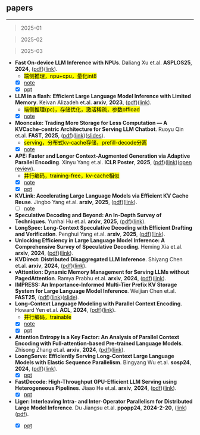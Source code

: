 ## papers

---

>2025-01

>2025-02

>2025-03

- **Fast On-device LLM Inference with NPUs**. Daliang Xu et.al. **ASPLOS25**, **2024**, ([pdf](pdf/Fast_On-device_LLM_Inference_with_NPUs.pdf))([link](http://arxiv.org/abs/2407.05858v2)).
  - <mark>端侧推理，npu+cpu，量化int8</mark>
  - [x] [note](#2407.05858v2)
  - [x] [ppt](./doc/24-09-09-mllm.pptx)
- **LLM in a flash: Efficient Large Language Model Inference with Limited Memory**. Keivan Alizadeh et.al. **arxiv**, **2023**, ([pdf](pdf/LLM_in_a_flash__Efficient_Large_Language_Model_Inference_with_Limited___Memory.pdf))([link](http://arxiv.org/abs/2312.11514v3)).
  - <mark>端侧推理(pc)，存储优化，激活稀疏，参数offload</mark>
  - [x] [note](#2312.11514v3)
- **Mooncake: Trading More Storage for Less Computation — A KVCache-centric Architecture for Serving LLM Chatbot**. Ruoyu Qin et.al. **FAST**, **2025**, ([pdf](pdf/Mooncake.pdf))([link](https://www.usenix.org/system/files/fast25-qin.pdf))([slides](pdf/Mooncake_fast25_slides-qin.pdf/)).
  - <mark>serving，分布式kv-cache存储，prefill-decode分离</mark>
  - [x] [note](#fast25-qin)
- **APE: Faster and Longer Context-Augmented Generation via Adaptive
  Parallel Encoding**. Xinyu Yang et.al. **ICLR Poster**, **2025**, ([pdf](pdf/APE__Faster_and_Longer_Context-Augmented_Generation_via_Adaptive___Parallel_Encoding.pdf))([link](http://arxiv.org/abs/2502.05431v2))([open review](https://openreview.net/forum?id=yUC8pU508S)).
  - <mark>并行编码，training-free，kv-cache相似</mark>
  - [x] [note](#2502.05431v2)
  - [x] [ppt](doc/25-03-22-APE.pptx)
- **KVLink: Accelerating Large Language Models via Efficient KV Cache Reuse**. Jingbo Yang et.al. **arxiv**, **2025**, ([pdf](pdf/KVLink__Accelerating_Large_Language_Models_via_Efficient_KV_Cache_Reuse.pdf))([link](http://arxiv.org/abs/2502.16002v1)).
  - [ ] [note](#2502.16002)
- **Speculative Decoding and Beyond: An In-Depth Survey of Techniques**. Yunhai Hu et.al. **arxiv**, **2025**, ([pdf](pdf/Speculative_Decoding_and_Beyond__An_In-Depth_Survey_of_Techniques.pdf))([link](http://arxiv.org/abs/2502.19732v3)).
- **LongSpec: Long-Context Speculative Decoding with Efficient Drafting and
  Verification**. Penghui Yang et.al. **arxiv**, **2025**, ([pdf](pdf/LongSpec__Long-Context_Speculative_Decoding_with_Efficient_Drafting_and___Verification.pdf))([link](http://arxiv.org/abs/2502.17421v1)).
- **Unlocking Efficiency in Large Language Model Inference: A Comprehensive
  Survey of Speculative Decoding**. Heming Xia et.al. **arxiv**, **2024**, ([pdf](pdf/Unlocking_Efficiency_in_Large_Language_Model_Inference__A_Comprehensive___Survey_of_Speculative_Decoding.pdf))([link](http://arxiv.org/abs/2401.07851v3)).
- **KVDirect: Distributed Disaggregated LLM Inference**. Shiyang Chen et.al. **arxiv**, **2024**, ([pdf](pdf/KVDirect__Distributed_Disaggregated_LLM_Inference.pdf))([link](http://arxiv.org/abs/2501.14743v1)).
- **vAttention: Dynamic Memory Management for Serving LLMs without
  PagedAttention**. Ramya Prabhu et.al. **arxiv**, **2024**, ([pdf](pdf/vAttention__Dynamic_Memory_Management_for_Serving_LLMs_without___PagedAttention.pdf))([link](http://arxiv.org/abs/2405.04437v3)).
- **IMPRESS: An Importance-Informed Multi-Tier Prefix KV Storage System for Large Language Model Inference**. Weijian Chen et.al. **FAST25**, ([pdf](pdf/fast25-chen-weijian-impress.pdf))([link](https://www.usenix.org/conference/fast25/presentation/chen-weijian-impress))([slide](pdf/fast25_slides-chen-weijian-impress.pdf)).
- **Long-Context Language Modeling with Parallel Context Encoding**. Howard Yen et.al. **ACL**, **2024**, ([pdf](pdf/Long-Context_Language_Modeling_with_Parallel_Context_Encoding.pdf))([link](http://arxiv.org/abs/2402.16617v2)).
  - <mark>并行编码，trainable</mark>
  - [x] [note](#2402.16617)
  - [x] [ppt](doc/25-03-22-APE.pptx)
- **Attention Entropy is a Key Factor: An Analysis of Parallel Context
  Encoding with Full-attention-based Pre-trained Language Models**. Zhisong Zhang et.al. **arxiv**, **2024**, ([pdf](pdf/Attention_Entropy_is_a_Key_Factor__An_Analysis_of_Parallel_Context___Encoding_with_Full-attention-based_Pre-trained_Language_Models.pdf))([link](http://arxiv.org/abs/2412.16545v1)).
- **LoongServe: Efficiently Serving Long-Context Large Language Models with
  Elastic Sequence Parallelism**. Bingyang Wu et.al. **sosp24**, **2024**, ([pdf](pdf/LoongServe__Efficiently_Serving_Long-Context_Large_Language_Models_with___Elastic_Sequence_Parallelism.pdf))([link](http://arxiv.org/abs/2404.09526v2)).
  - [x] [ppt](./doc/24-08-08-loongserve.pptx)
- **FastDecode: High-Throughput GPU-Efficient LLM Serving using
  Heterogeneous Pipelines**. Jiaao He et.al. **arxiv**, **2024**, ([pdf](pdf/FastDecode__High-Throughput_GPU-Efficient_LLM_Serving_using___Heterogeneous_Pipelines.pdf))([link](http://arxiv.org/abs/2403.11421v1)).
  - [x] [ppt](./doc/25-01-10-fast-decode.pptx)
- **Liger: Interleaving Intra- and Inter-Operator Parallelism for Distributed Large Model Inference**. Du Jiangsu et.al. **ppopp24**, **2024-2-20**, ([link](https://doi.org/10.1145/3627535.3638466))([pdf](pdf/Liger_ppopp24.pdf)).
  - [x] [ppt](./doc/24-11-02-Liger.pptx)

